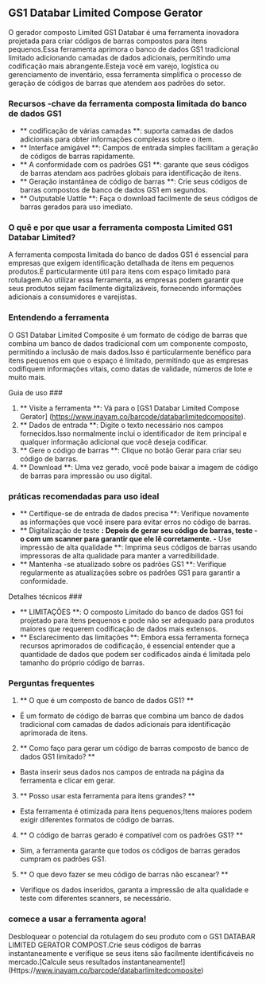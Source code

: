 ## GS1 Databar Limited Compose Gerator

O gerador composto Limited GS1 Databar é uma ferramenta inovadora projetada para criar códigos de barras compostos para itens pequenos.Essa ferramenta aprimora o banco de dados GS1 tradicional limitado adicionando camadas de dados adicionais, permitindo uma codificação mais abrangente.Esteja você em varejo, logística ou gerenciamento de inventário, essa ferramenta simplifica o processo de geração de códigos de barras que atendem aos padrões do setor.

### Recursos -chave da ferramenta composta limitada do banco de dados GS1

- ** codificação de várias camadas **: suporta camadas de dados adicionais para obter informações complexas sobre o item.
- ** Interface amigável **: Campos de entrada simples facilitam a geração de códigos de barras rapidamente.
- ** A conformidade com os padrões GS1 **: garante que seus códigos de barras atendam aos padrões globais para identificação de itens.
- ** Geração instantânea de código de barras **: Crie seus códigos de barras compostos de banco de dados GS1 em segundos.
- ** Outputable Uattle **: Faça o download facilmente de seus códigos de barras gerados para uso imediato.

### O quê e por que usar a ferramenta composta Limited GS1 Databar Limited?

A ferramenta composta limitada do banco de dados GS1 é essencial para empresas que exigem identificação detalhada de itens em pequenos produtos.É particularmente útil para itens com espaço limitado para rotulagem.Ao utilizar essa ferramenta, as empresas podem garantir que seus produtos sejam facilmente digitalizáveis, fornecendo informações adicionais a consumidores e varejistas.

### Entendendo a ferramenta

O GS1 Databar Limited Composite é um formato de código de barras que combina um banco de dados tradicional com um componente composto, permitindo a inclusão de mais dados.Isso é particularmente benéfico para itens pequenos em que o espaço é limitado, permitindo que as empresas codifiquem informações vitais, como datas de validade, números de lote e muito mais.

Guia de uso ###

1. ** Visite a ferramenta **: Vá para o [GS1 Databar Limited Compose Gerator] (https://www.inayam.co/barcode/databarlimitedcomposite).
2. ** Dados de entrada **: Digite o texto necessário nos campos fornecidos.Isso normalmente inclui o identificador de item principal e qualquer informação adicional que você deseja codificar.
3. ** Gere o código de barras **: Clique no botão Gerar para criar seu código de barras.
4. ** Download **: Uma vez gerado, você pode baixar a imagem de código de barras para impressão ou uso digital.

### práticas recomendadas para uso ideal

- ** Certifique-se de entrada de dados precisa **: Verifique novamente as informações que você insere para evitar erros no código de barras.
- ** Digitalização de teste **: Depois de gerar seu código de barras, teste -o com um scanner para garantir que ele lê corretamente.
-** Use impressão de alta qualidade **: Imprima seus códigos de barras usando impressoras de alta qualidade para manter a varredibilidade.
- ** Mantenha -se atualizado sobre os padrões GS1 **: Verifique regularmente as atualizações sobre os padrões GS1 para garantir a conformidade.

Detalhes técnicos ###

- ** LIMITAÇÕES **: O composto Limitado do banco de dados GS1 foi projetado para itens pequenos e pode não ser adequado para produtos maiores que requerem codificação de dados mais extensos.
- ** Esclarecimento das limitações **: Embora essa ferramenta forneça recursos aprimorados de codificação, é essencial entender que a quantidade de dados que podem ser codificados ainda é limitada pelo tamanho do próprio código de barras.

### Perguntas frequentes

1. ** O que é um composto de banco de dados GS1? **
- É um formato de código de barras que combina um banco de dados tradicional com camadas de dados adicionais para identificação aprimorada de itens.

2. ** Como faço para gerar um código de barras composto de banco de dados GS1 limitado? **
- Basta inserir seus dados nos campos de entrada na página da ferramenta e clicar em gerar.

3. ** Posso usar esta ferramenta para itens grandes? **
- Esta ferramenta é otimizada para itens pequenos;Itens maiores podem exigir diferentes formatos de código de barras.

4. ** O código de barras gerado é compatível com os padrões GS1? **
- Sim, a ferramenta garante que todos os códigos de barras gerados cumpram os padrões GS1.

5. ** O que devo fazer se meu código de barras não escanear? **
- Verifique os dados inseridos, garanta a impressão de alta qualidade e teste com diferentes scanners, se necessário.

### comece a usar a ferramenta agora!

Desbloquear o potencial da rotulagem do seu produto com o GS1 DATABAR LIMITED GERATOR COMPOST.Crie seus códigos de barras instantaneamente e verifique se seus itens são facilmente identificáveis ​​no mercado.[Calcule seus resultados instantaneamente!] (Https://www.inayam.co/barcode/databarlimitedcomposite)